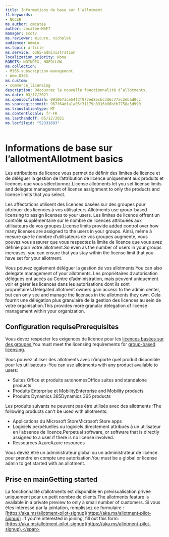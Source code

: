 ```yaml
---
title: Informations de base sur l’allotment
f1.keywords:
- NOCSH
ms.author: cmcatee
author: cmcatee-MSFT
manager: scotv
ms.reviewer: micurn, nicholak
audience: Admin
ms.topic: article
ms.service: o365-administration
localization_priority: None
ROBOTS: NOINDEX, NOFOLLOW
ms.collection:
- M365-subscription-management
- Adm_O365
ms.custom:
- commerce_licensing
description: Découvrez la nouvelle fonctionnalité d’allotments.
ms.date: 03/17/2021
ms.openlocfilehash: 0910673ce54f3f977ed8ecbc3d6c77ac2ebad0cc
ms.sourcegitcommit: 967f64dfa1a05f31179c8316b96bfb7758a5d990
ms.translationtype: MT
ms.contentlocale: fr-FR
ms.lasthandoff: 05/12/2021
ms.locfileid: "52331693"
---
```

# <a name="allotment-basics"></a><span data-ttu-id="e2d1c-103">Informations de base sur l’allotment</span><span class="sxs-lookup"><span data-stu-id="e2d1c-103">Allotment basics</span></span>

<span data-ttu-id="e2d1c-104">Les attributions de licence vous permet de définir des limites de licence et de déléguer la gestion de l’attribution de licence uniquement aux produits et licences que vous sélectionnez.</span><span class="sxs-lookup"><span data-stu-id="e2d1c-104">License allotments let you set license limits and delegate management of license assignment to only the products and license limits that you select.</span></span>

<span data-ttu-id="e2d1c-105">Les affectations utilisent des licences basées sur des groupes pour attribuer des licences à vos utilisateurs.</span><span class="sxs-lookup"><span data-stu-id="e2d1c-105">Allotments use group-based licensing to assign licenses to your users.</span></span> <span data-ttu-id="e2d1c-106">Les limites de licence offrent un contrôle supplémentaire sur le nombre de licences attribuées aux utilisateurs de vos groupes.</span><span class="sxs-lookup"><span data-stu-id="e2d1c-106">License limits provide added control over how many licenses are assigned to the users in your groups.</span></span> <span data-ttu-id="e2d1c-107">Ainsi, même à mesure que le nombre d’utilisateurs de vos groupes augmente, vous pouvez vous assurer que vous respectez la limite de licence que vous avez définie pour votre allotment.</span><span class="sxs-lookup"><span data-stu-id="e2d1c-107">So even as the number of users in your groups increases, you can ensure that you stay within the license limit that you have set for your allotment.</span></span>

<span data-ttu-id="e2d1c-108">Vous pouvez également déléguer la gestion de vos allotments.</span><span class="sxs-lookup"><span data-stu-id="e2d1c-108">You can also delegate management of your allotments.</span></span> <span data-ttu-id="e2d1c-109">Les propriétaires d’autorisation délégués ont accès au Centre d’administration, mais peuvent uniquement voir et gérer les licences dans les autorisations dont ils sont propriétaires.</span><span class="sxs-lookup"><span data-stu-id="e2d1c-109">Delegated allotment owners gain access to the admin center, but can only see and manage the licenses in the allotments they own.</span></span> <span data-ttu-id="e2d1c-110">Cela fournit une délégation plus granulaire de la gestion des licences au sein de votre organisation.</span><span class="sxs-lookup"><span data-stu-id="e2d1c-110">This provides more granular delegation of license management within your organization.</span></span>

## <a name="prerequisites"></a><span data-ttu-id="e2d1c-111">Configuration requise</span><span class="sxs-lookup"><span data-stu-id="e2d1c-111">Prerequisites</span></span>

<span data-ttu-id="e2d1c-112">Vous devez respecter les exigences de licence pour les [licences basées sur des groupes.](/azure/active-directory/fundamentals/active-directory-licensing-whatis-azure-portal#licensing-requirements)</span><span class="sxs-lookup"><span data-stu-id="e2d1c-112">You must meet the licensing requirements for [group-based licensing](/azure/active-directory/fundamentals/active-directory-licensing-whatis-azure-portal#licensing-requirements).</span></span>

<span data-ttu-id="e2d1c-113">Vous pouvez utiliser des allotments avec n’importe quel produit disponible pour les utilisateurs :</span><span class="sxs-lookup"><span data-stu-id="e2d1c-113">You can use allotments with any product available to users:</span></span>

- <span data-ttu-id="e2d1c-114">Suites Office et produits autonomes</span><span class="sxs-lookup"><span data-stu-id="e2d1c-114">Office suites and standalone products</span></span>
- <span data-ttu-id="e2d1c-115">Produits Enterprise et Mobility</span><span class="sxs-lookup"><span data-stu-id="e2d1c-115">Enterprise and Mobility products</span></span>
- <span data-ttu-id="e2d1c-116">Produits Dynamics 365</span><span class="sxs-lookup"><span data-stu-id="e2d1c-116">Dynamics 365 products</span></span>

<span data-ttu-id="e2d1c-117">Les produits suivants ne peuvent pas être utilisés avec des allotments :</span><span class="sxs-lookup"><span data-stu-id="e2d1c-117">The following products can't be used with allotments:</span></span>

- <span data-ttu-id="e2d1c-118">Applications du Microsoft Store</span><span class="sxs-lookup"><span data-stu-id="e2d1c-118">Microsoft Store apps</span></span>
- <span data-ttu-id="e2d1c-119">Logiciels perpétuelles ou logiciels directement attribués à un utilisateur en l’absence de licence.</span><span class="sxs-lookup"><span data-stu-id="e2d1c-119">Perpetual software, or software that is directly assigned to a user if there is no license involved.</span></span>
- <span data-ttu-id="e2d1c-120">Ressources Azure</span><span class="sxs-lookup"><span data-stu-id="e2d1c-120">Azure resources</span></span>

<span data-ttu-id="e2d1c-121">Vous devez être un administrateur global ou un administrateur de licence pour prendre en compte une autorisation.</span><span class="sxs-lookup"><span data-stu-id="e2d1c-121">You must be a global or license admin to get started with an allotment.</span></span>

## <a name="getting-started"></a><span data-ttu-id="e2d1c-122">Prise en main</span><span class="sxs-lookup"><span data-stu-id="e2d1c-122">Getting started</span></span>

<span data-ttu-id="e2d1c-123">La fonctionnalité d’allotments est disponible en prévisualisation privée uniquement pour un petit nombre de clients.</span><span class="sxs-lookup"><span data-stu-id="e2d1c-123">The allotments feature is available in a private preview to only a small number of customers.</span></span> <span data-ttu-id="e2d1c-124">Si vous êtes intéressé par la jointation, remplissez ce formulaire : [https://aka.ms/allotment-pilot-signup](https://aka.ms/allotment-pilot-signup) .</span><span class="sxs-lookup"><span data-stu-id="e2d1c-124">If you're interested in joining, fill out this form: [https://aka.ms/allotment-pilot-signup](https://aka.ms/allotment-pilot-signup).</span></span>